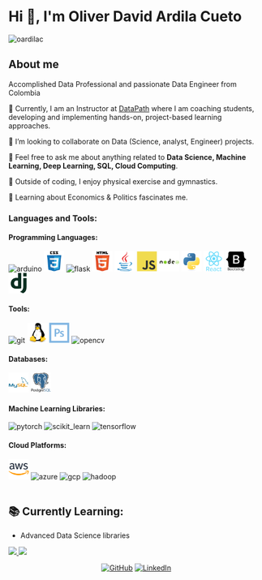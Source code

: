 # Hi 👋, I'm Oliver David Ardila Cueto

<p align="left"> <img src="https://komarev.com/ghpvc/?username=oardilac&label=Profile%20views&color=0e75b6&style=flat" alt="oardilac" /> </p>

## About me 
Accomplished Data Professional and passionate Data Engineer from Colombia</h3>

💼 Currently, I am an Instructor at [DataPath](https://datapath.ai/) where I am coaching students, developing and implementing hands-on, project-based learning approaches.

👯 I’m looking to collaborate on Data (Science, analyst, Engineer) projects.<br>

💬 Feel free to ask me about anything related to **Data Science, Machine Learning, Deep Learning, SQL, Cloud Computing**.

💪 Outside of coding, I enjoy physical exercise and gymnastics.

🧠 Learning about Economics & Politics fascinates me.

### Languages and Tools:

#### Programming Languages:
<img src="https://cdn.worldvectorlogo.com/logos/arduino-1.svg" alt="arduino" width="40" height="40"/> <img src="https://raw.githubusercontent.com/devicons/devicon/master/icons/css3/css3-original-wordmark.svg" alt="css3" width="40" height="40"/> <img src="https://www.vectorlogo.zone/logos/pocoo_flask/pocoo_flask-icon.svg" alt="flask" width="40" height="40"/> <img src="https://raw.githubusercontent.com/devicons/devicon/master/icons/html5/html5-original-wordmark.svg" alt="html5" width="40" height="40"/> <img src="https://raw.githubusercontent.com/devicons/devicon/master/icons/java/java-original.svg" alt="java" width="40" height="40"/> <img src="https://raw.githubusercontent.com/devicons/devicon/master/icons/javascript/javascript-original.svg" alt="javascript" width="40" height="40"/> <img src="https://raw.githubusercontent.com/devicons/devicon/master/icons/nodejs/nodejs-original-wordmark.svg" alt="nodejs" width="40" height="40"/> <img src="https://raw.githubusercontent.com/devicons/devicon/master/icons/python/python-original.svg" alt="python" width="40" height="40"/> <img src="https://raw.githubusercontent.com/devicons/devicon/master/icons/react/react-original-wordmark.svg" alt="react" width="40" height="40"/> <img src="https://raw.githubusercontent.com/devicons/devicon/master/icons/bootstrap/bootstrap-plain-wordmark.svg" alt="bootstrap" width="40" height="40"/> <img src="https://raw.githubusercontent.com/devicons/devicon/master/icons/django/django-plain.svg" alt="django" width="40" height="40"/>

#### Tools:
<img src="https://www.vectorlogo.zone/logos/git-scm/git-scm-icon.svg" alt="git" width="40" height="40"/> <img src="https://raw.githubusercontent.com/devicons/devicon/master/icons/linux/linux-original.svg" alt="linux" width="40" height="40"/> <img src="https://raw.githubusercontent.com/devicons/devicon/master/icons/photoshop/photoshop-line.svg" alt="photoshop" width="40" height="40"/> <img src="https://www.vectorlogo.zone/logos/opencv/opencv-icon.svg" alt="opencv" width="40" height="40"/>

#### Databases:
<img src="https://raw.githubusercontent.com/devicons/devicon/master/icons/mysql/mysql-original-wordmark.svg" alt="mysql" width="40" height="40"/> <img src="https://raw.githubusercontent.com/devicons/devicon/master/icons/postgresql/postgresql-original-wordmark.svg" alt="postgresql" width="40" height="40"/>

#### Machine Learning Libraries:
<img src="https://www.vectorlogo.zone/logos/pytorch/pytorch-icon.svg" alt="pytorch" width="40" height="40"/> <img src="https://upload.wikimedia.org/wikipedia/commons/0/05/Scikit_learn_logo_small.svg" alt="scikit_learn" width="40" height="40"/> <img src="https://www.vectorlogo.zone/logos/tensorflow/tensorflow-icon.svg" alt="tensorflow" width="40" height="40"/>

#### Cloud Platforms:
<img src="https://raw.githubusercontent.com/devicons/devicon/master/icons/amazonwebservices/amazonwebservices-original-wordmark.svg" alt="aws" width="40" height="40"/> <img src="https://www.vectorlogo.zone/logos/microsoft_azure/microsoft_azure-icon.svg" alt="azure" width="40" height="40"/> <img src="https://www.vectorlogo.zone/logos/google_cloud/google_cloud-icon.svg" alt="gcp" width="40" height="40"/> <img src="https://www.vectorlogo.zone/logos/apache_hadoop/apache_hadoop-icon.svg" alt="hadoop" width="40" height="40"/>
<br/>
<br/>

## 📚 Currently Learning:
* Advanced Data Science libraries

<a href="https://github.com/oardilac">
   <img src="https://github-readme-stats.vercel.app/api/top-langs/?username=oardilac&theme=algolia">
   <img src="https://github-readme-stats.vercel.app/api?username=oardilac&theme=algolia&">
</a>
<br/>

<p align="center">
<a href="https://github.com/oardilac"><img alt="GitHub" src="https://img.shields.io/badge/GitHub-oardilac-blue?style=flat-square&logo=github"></a>
<a href="https://www.linkedin.com/in/oardilac/"><img alt="LinkedIn" src="https://img.shields.io/badge/LinkedIn-Oliver%20David%20Ardila%20Cueto-blue?style=flat-square&logo=linkedin"></a>
</p>
